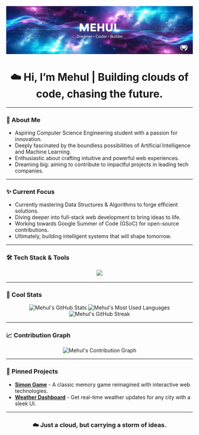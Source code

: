 <div align="center">
  <a href="https://github.com/Mehulsuthar817">
    <img src="./Gemini_Generated_Image_h3ko1mh3ko1mh3ko (1).png">
  </a>
</div>

<div align="center">
  <h1>☁️ Hi, I’m Mehul | Building clouds of code, chasing the future.</h1>
</div>

---

### 🌌 About Me

* Aspiring Computer Science Engineering student with a passion for innovation.
* Deeply fascinated by the boundless possibilities of Artificial Intelligence and Machine Learning.
* Enthusiastic about crafting intuitive and powerful web experiences.
* Dreaming big: aiming to contribute to impactful projects in leading tech companies.

---

### ✨ Current Focus

* Currently mastering Data Structures & Algorithms to forge efficient solutions.
* Diving deeper into full-stack web development to bring ideas to life.
* Working towards Google Summer of Code (GSoC) for open-source contributions.
* Ultimately, building intelligent systems that will shape tomorrow.

---

### 🛠️ Tech Stack & Tools

<p align="center">
  <img src="https://skillicons.dev/icons?i=c,cpp,py,html,css,js,php,bootstrap,git,postman,mysql,mongodb,express,react,nodejs&theme=dark" />
</p>


---

### 🚀 Cool Stats

<div align="center">
  <img src="https://github-readme-stats.vercel.app/api?username=Mehulsuthar817&show_icons=true&theme=dark&hide_border=true&count_private=true" alt="Mehul's GitHub Stats" />
  <img src="https://github-readme-stats.vercel.app/api/top-langs/?username=Mehulsuthar817&layout=compact&theme=dark&hide_border=true" alt="Mehul's Most Used Languages" />
  <br>
  <img src="https://github-readme-streak-stats.herokuapp.com/?user=Mehulsuthar817&theme=dark&hide_border=true" alt="Mehul's GitHub Streak" />
</div>

---

### 📈 Contribution Graph

<div align="center">
  <img src="https://github-readme-activity-graph.vercel.app/graph?username=Mehulsuthar817&theme=merko&hide_border=true" alt="Mehul's Contribution Graph" />
</div>

---

### 🌟 Pinned Projects

* **[Simon Game](https://github.com/Mehulsuthar817/simon-game)** - A classic memory game reimagined with interactive web technologies.
* **[Weather Dashboard](https://github.com/Mehulsuthar817/Weather-Forecast )** - Get real-time weather updates for any city with a sleek UI.

---

<div align="center">
  <h3>☁️ Just a cloud, but carrying a storm of ideas.</h3>
</div>
